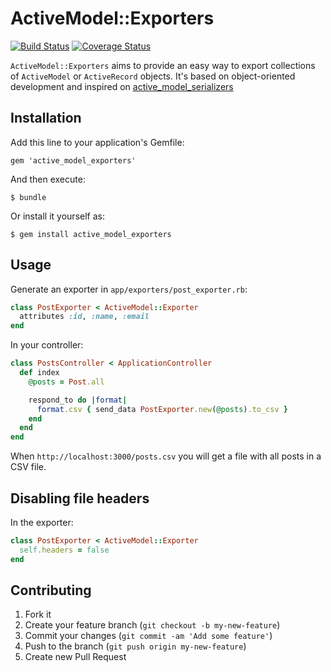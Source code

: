 # ActiveModel::Exporters
[![Build Status](https://travis-ci.org/alejandrogutierrez/active_model_exporters.png?branch=master)](https://travis-ci.org/alejandrogutierrez/active_model_exporters) [![Coverage Status](https://coveralls.io/repos/alejandrogutierrez/active_model_exporters/badge.png)](https://coveralls.io/r/alejandrogutierrez/active_model_exporters)

`ActiveModel::Exporters` aims to provide an easy way to export
collections of `ActiveModel` or `ActiveRecord` objects.
It's based on object-oriented development and inspired on
[active_model_serializers](https://github.com/rails-api/active_model_serializers)

## Installation

Add this line to your application's Gemfile:

    gem 'active_model_exporters'

And then execute:

    $ bundle

Or install it yourself as:

    $ gem install active_model_exporters

## Usage

Generate an exporter in `app/exporters/post_exporter.rb`:
```ruby
class PostExporter < ActiveModel::Exporter
  attributes :id, :name, :email
end
```

In your controller:
```ruby
class PostsController < ApplicationController
  def index
    @posts = Post.all

    respond_to do |format|
      format.csv { send_data PostExporter.new(@posts).to_csv }
    end
  end
end
```

When `http://localhost:3000/posts.csv` you will get a file with all
posts in a CSV file.

## Disabling file headers
In the exporter:
```ruby
class PostExporter < ActiveModel::Exporter
  self.headers = false
end
```

## Contributing

1. Fork it
2. Create your feature branch (`git checkout -b my-new-feature`)
3. Commit your changes (`git commit -am 'Add some feature'`)
4. Push to the branch (`git push origin my-new-feature`)
5. Create new Pull Request

